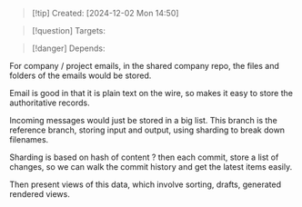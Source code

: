 
>[!tip] Created: [2024-12-02 Mon 14:50]

>[!question] Targets: 

>[!danger] Depends: 

 For company / project emails, in the shared company repo, the files and folders of the emails would be stored.
 
Email is good in that it is plain text on the wire, so makes it easy to store the authoritative records.

Incoming messages would just be stored in a big list.  This branch is the reference branch, storing input and output, using sharding to break down filenames.

Sharding is based on hash of content ? then each commit, store a list of changes, so we can walk the commit history and get the latest items easily.

Then present views of this data, which involve sorting, drafts, generated rendered views.